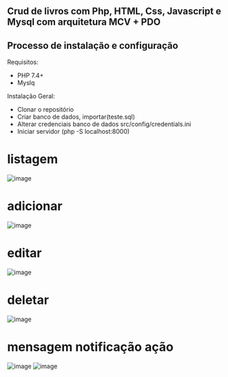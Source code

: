 ## Crud de livros com Php, HTML, Css, Javascript e Mysql com arquitetura MCV + PDO

## Processo de instalação e configuração

Requisitos:
- PHP 7.4+
- Myslq

Instalação Geral:
- Clonar o repositório
- Criar banco de dados, importar(teste.sql)
- Alterar credenciais banco de dados src/config/credentials.ini
- Iniciar servidor (php -S localhost:8000)

 # listagem
 ![image](https://user-images.githubusercontent.com/67127121/129401111-e99abffe-bb82-4198-895e-29b2b7aa7340.png)

# adicionar
![image](https://user-images.githubusercontent.com/67127121/129401240-e1f24d56-da62-4c18-9179-081c2f7a2681.png)

# editar
![image](https://user-images.githubusercontent.com/67127121/129401396-0de4a377-ca13-4368-844d-476e1e80a2df.png)

# deletar
![image](https://user-images.githubusercontent.com/67127121/129401465-36751f42-4407-4a9a-961b-d1efd9f26929.png)

# mensagem notificação ação
![image](https://user-images.githubusercontent.com/67127121/129401574-213f4699-1510-4abb-90e1-264c1d8cf365.png)
![image](https://user-images.githubusercontent.com/67127121/129401701-019da814-ce65-4e7d-9375-289ef220335e.png)

